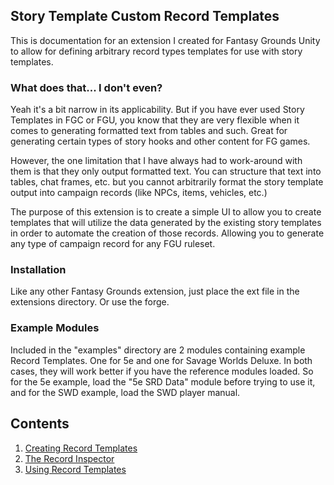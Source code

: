 ## Story Template Custom Record Templates

This is documentation for an extension I created for Fantasy Grounds Unity to allow for defining arbitrary record types templates for 
use with story templates.

### What does that... I don't even?

Yeah it's a bit narrow in its applicability. But if you have ever used Story Templates in FGC or FGU, you know that they 
are very flexible when it comes to generating formatted text from tables and such. Great for generating certain types of story 
hooks and other content for FG games.

However, the one limitation that I have always had to work-around with them is that they only output formatted text. You 
can structure that text into tables, chat frames, etc. but you cannot arbitrarily format the story template output into 
campaign records (like NPCs, items, vehicles, etc.)

The purpose of this extension is to create a simple UI to allow you to create templates that will utilize the data generated 
by the existing story templates in order to automate the creation of those records. Allowing you to generate any type of 
campaign record for any FGU ruleset.

### Installation

Like any other Fantasy Grounds extension, just place the ext file in the extensions directory. Or use the forge.

### Example Modules

Included in the "examples" directory are 2 modules containing example Record Templates. One for 5e and one for Savage Worlds 
Deluxe. In both cases, they will work better if you have the reference modules loaded. So for the 5e example, load the "5e SRD Data" module 
before trying to use it, and for the SWD example, load the SWD player manual. 

## Contents

1. [Creating Record Templates](./doc_pages/record_templates)
1. [The Record Inspector](./doc_pages/record_inspector)
1. [Using Record Templates](./doc_pages/using_records)